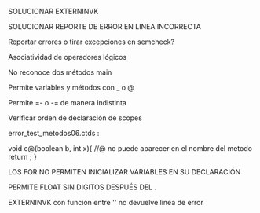 SOLUCIONAR EXTERNINVK

SOLUCIONAR REPORTE DE ERROR EN LINEA INCORRECTA

Reportar errores o tirar excepciones en semcheck?

Asociatividad de operadores lógicos

No reconoce dos métodos main

Permite variables y métodos con _ o @

Permite =- o -= de manera indistinta

Verificar orden de declaración de scopes 

error_test_metodos06.ctds :

   void c@(boolean b, int x){ //@ no puede aparecer en el nombre del metodo
      return ; 
   }

LOS FOR NO PERMITEN INICIALIZAR VARIABLES EN SU DECLARACIÓN

PERMITE FLOAT SIN DIGITOS DESPUÉS DEL .

EXTERNINVK con función entre '' no devuelve línea de error